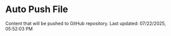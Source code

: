 # Auto Push File

Content that will be pushed to GitHub repository.
Last updated: 07/22/2025, 05:52:03 PM